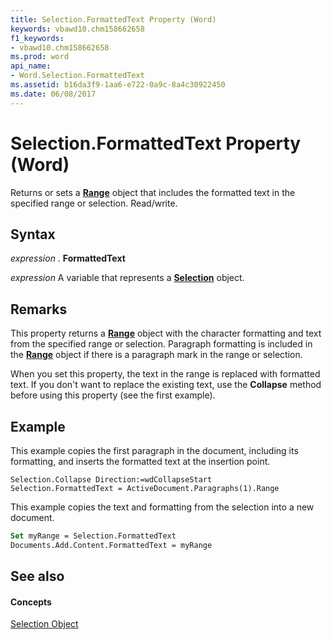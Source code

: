 ```yaml
---
title: Selection.FormattedText Property (Word)
keywords: vbawd10.chm158662658
f1_keywords:
- vbawd10.chm158662658
ms.prod: word
api_name:
- Word.Selection.FormattedText
ms.assetid: b16da3f9-1aa6-e722-0a9c-8a4c30922450
ms.date: 06/08/2017
---
```



# Selection.FormattedText Property (Word)

Returns or sets a  **[Range](Word.Range.md)** object that includes the formatted text in the specified range or selection. Read/write.


## Syntax

 _expression_ . **FormattedText**

 _expression_ A variable that represents a **[Selection](Word.Selection.md)** object.


## Remarks

This property returns a  **[Range](Word.Range.md)** object with the character formatting and text from the specified range or selection. Paragraph formatting is included in the **[Range](Word.Range.md)** object if there is a paragraph mark in the range or selection.



When you set this property, the text in the range is replaced with formatted text. If you don't want to replace the existing text, use the  **Collapse** method before using this property (see the first example).




## Example

This example copies the first paragraph in the document, including its formatting, and inserts the formatted text at the insertion point.


```
Selection.Collapse Direction:=wdCollapseStart 
Selection.FormattedText = ActiveDocument.Paragraphs(1).Range
```

This example copies the text and formatting from the selection into a new document.




```vb
Set myRange = Selection.FormattedText 
Documents.Add.Content.FormattedText = myRange
```


## See also


#### Concepts


[Selection Object](Word.Selection.md)

